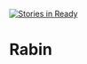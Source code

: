 [![Stories in Ready](https://badge.waffle.io/marshal-mj/Rabin.png?label=ready&title=Ready)](https://waffle.io/marshal-mj/Rabin)
# Rabin